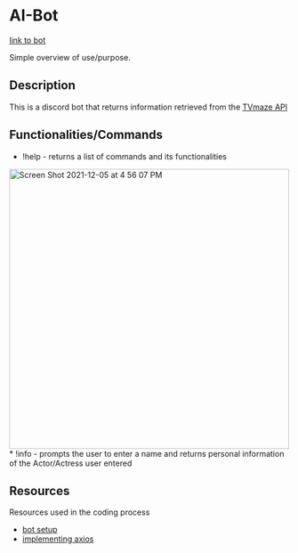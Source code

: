 # AI-Bot
[link to bot](https://discord.com/api/oauth2/authorize?client_id=911006634564796456&permissions=67584&scope=bot)

Simple overview of use/purpose.

## Description

This is a discord bot that returns information retrieved from the [TVmaze API](https://www.tvmaze.com/api)

## Functionalities/Commands
* !help - returns a list of commands and its functionalities
<img width="503" alt="Screen Shot 2021-12-05 at 4 56 07 PM" src="https://user-images.githubusercontent.com/44072717/144765475-81aae515-c823-42fa-a8a8-82ea4a3c9d99.png">
* !info - prompts the user to enter a name and returns personal information of the Actor/Actress user entered

## Resources

Resources used in the coding process
* [bot setup](https://buddy.works/tutorials/how-to-build-a-discord-bot-in-node-js-for-beginners)
* [implementing axios](https://www.youtube.com/watch?v=fQqkaQSc8dI)
